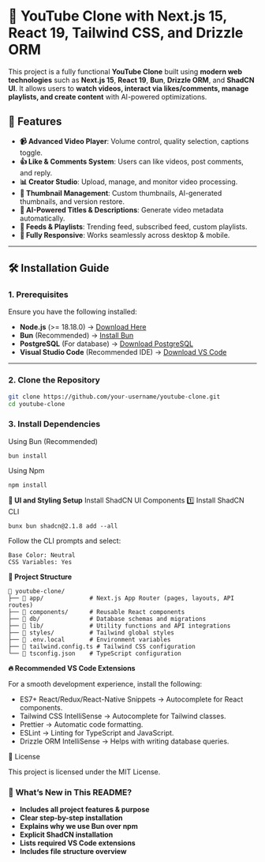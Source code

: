 # 🚀 YouTube Clone with Next.js 15, React 19, Tailwind CSS, and Drizzle ORM

This project is a fully functional **YouTube Clone** built using **modern web technologies** such as **Next.js 15**, **React 19**, **Bun**, **Drizzle ORM**, and **ShadCN UI**. It allows users to **watch videos, interact via likes/comments, manage playlists, and create content** with AI-powered optimizations.

## 🎯 Features

- **📹 Advanced Video Player**: Volume control, quality selection, captions toggle.
- **👍 Like & Comments System**: Users can like videos, post comments, and reply.
- **📊 Creator Studio**: Upload, manage, and monitor video processing.
- **🎨 Thumbnail Management**: Custom thumbnails, AI-generated thumbnails, and version restore.
- **📝 AI-Powered Titles & Descriptions**: Generate video metadata automatically.
- **📡 Feeds & Playlists**: Trending feed, subscribed feed, custom playlists.
- **📱 Fully Responsive**: Works seamlessly across desktop & mobile.

---

## 🛠️ Installation Guide

### 1. Prerequisites

Ensure you have the following installed:

- **Node.js** (>= 18.18.0) → [Download Here](https://nodejs.org/)
- **Bun** (Recommended) → [Install Bun](https://bun.sh/)
- **PostgreSQL** (For database) → [Download PostgreSQL](https://www.postgresql.org/download/)
- **Visual Studio Code** (Recommended IDE) → [Download VS Code](https://code.visualstudio.com/)

---

### 2. Clone the Repository

```bash
git clone https://github.com/your-username/youtube-clone.git
cd youtube-clone
```
### 3.  Install Dependencies
Using Bun (Recommended)
```
bun install
```
Using Npm
```
npm install
```

**🎨 UI and Styling Setup**
Install ShadCN UI Components
1️⃣ Install ShadCN CLI
```
bunx bun shadcn@2.1.8 add --all
```
Follow the CLI prompts and select:

    Base Color: Neutral
    CSS Variables: Yes

**📂 Project Structure**

```
📁 youtube-clone/
├── 📁 app/             # Next.js App Router (pages, layouts, API routes)
├── 📁 components/      # Reusable React components
├── 📁 db/              # Database schemas and migrations
├── 📁 lib/             # Utility functions and API integrations
├── 📁 styles/          # Tailwind global styles
├── 📄 .env.local       # Environment variables
├── 📄 tailwind.config.ts # Tailwind CSS configuration
└── 📄 tsconfig.json    # TypeScript configuration
```

**🔥 Recommended VS Code Extensions**

For a smooth development experience, install the following:

- ES7+ React/Redux/React-Native Snippets → Autocomplete for React components.
- Tailwind CSS IntelliSense → Autocomplete for Tailwind classes.
- Prettier → Automatic code formatting.
- ESLint → Linting for TypeScript and JavaScript.
- Drizzle ORM IntelliSense → Helps with writing database queries.


📝 License

This project is licensed under the MIT License.


### 🚀 **What’s New in This README?**
- **Includes all project features & purpose**
- **Clear step-by-step installation**
- **Explains why we use Bun over npm**
- **Explicit ShadCN installation**
- **Lists required VS Code extensions**
- **Includes file structure overview**

